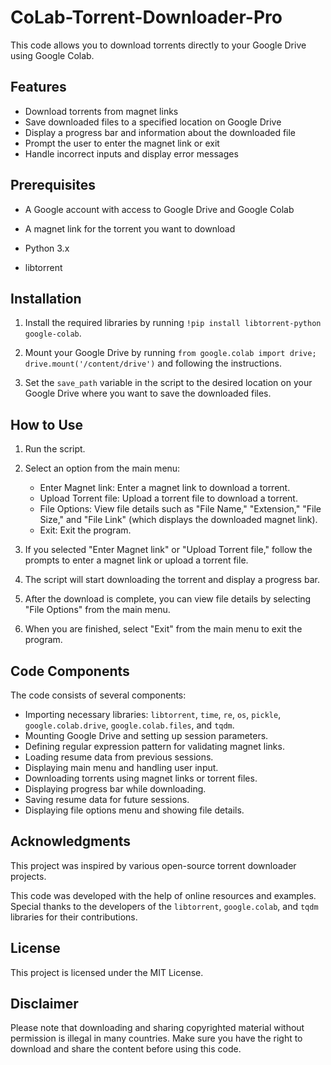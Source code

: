 # CoLab-Torrent-Downloader-Pro

This code allows you to download torrents directly to your Google Drive using Google Colab.

## Features

- Download torrents from magnet links
- Save downloaded files to a specified location on Google Drive
- Display a progress bar and information about the downloaded file
- Prompt the user to enter the magnet link or exit
- Handle incorrect inputs and display error messages

## Prerequisites

- A Google account with access to Google Drive and Google Colab
- A magnet link for the torrent you want to download

- Python 3.x
- libtorrent

## Installation

1. Install the required libraries by running `!pip install libtorrent-python google-colab`.

2. Mount your Google Drive by running `from google.colab import drive; drive.mount('/content/drive')` and following the instructions.

3. Set the `save_path` variable in the script to the desired location on your Google Drive where you want to save the downloaded files.

## How to Use

1. Run the script.

2. Select an option from the main menu:
    - Enter Magnet link: Enter a magnet link to download a torrent.
    - Upload Torrent file: Upload a torrent file to download a torrent.
    - File Options: View file details such as "File Name," "Extension," "File Size," and "File Link" (which displays the downloaded magnet link).
    - Exit: Exit the program.

3. If you selected "Enter Magnet link" or "Upload Torrent file," follow the prompts to enter a magnet link or upload a torrent file.

4. The script will start downloading the torrent and display a progress bar.

5. After the download is complete, you can view file details by selecting "File Options" from the main menu.

6. When you are finished, select "Exit" from the main menu to exit the program.

## Code Components
The code consists of several components:
- Importing necessary libraries: `libtorrent`, `time`, `re`, `os`, `pickle`, `google.colab.drive`, `google.colab.files`, and `tqdm`.
- Mounting Google Drive and setting up session parameters.
- Defining regular expression pattern for validating magnet links.
- Loading resume data from previous sessions.
- Displaying main menu and handling user input.
- Downloading torrents using magnet links or torrent files.
- Displaying progress bar while downloading.
- Saving resume data for future sessions.
- Displaying file options menu and showing file details.

## Acknowledgments

This project was inspired by various open-source torrent downloader projects.

This code was developed with the help of online resources and examples. Special thanks to the developers of the `libtorrent`, `google.colab`, and `tqdm` libraries for their contributions.

## License

This project is licensed under the MIT License.

## Disclaimer

Please note that downloading and sharing copyrighted material without permission is illegal in many countries. Make sure you have the right to download and share the content before using this code.

